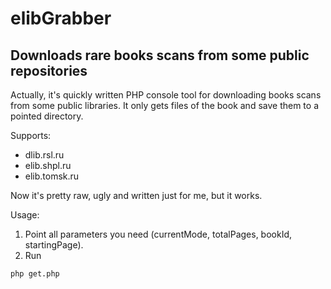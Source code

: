 # elibGrabber
Downloads rare books scans from some public repositories
------------------------

Actually, it's quickly written PHP console tool for downloading books scans from some public libraries.
It only gets files of the book and save them to a pointed directory.

Supports:
  - dlib.rsl.ru
  - elib.shpl.ru
  - elib.tomsk.ru
  
 Now it's pretty raw, ugly and written just for me, but it works.
 
 Usage:
 1. Point all parameters you need (currentMode, totalPages, bookId, startingPage).
 2. Run
 
   `php get.php`
